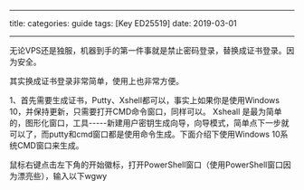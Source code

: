 
---
title: 
categories: guide
tags: [Key ED25519]
date: 2019-03-01

---
无论VPS还是独服，机器到手的第一件事就是禁止密码登录，替换成证书登录。因为安全。

其实换成证书登录非常简单，使用上也非常方便。

1、首先需要生成证书，Putty、Xshell都可以，事实上如果你是使用Windows 10，并保持更新，只需要打开CMD命令窗口，同样可以。
Xsheall 是最为简单的，图形化窗口，工具-----新建用户密钥生成向导，向导模式，简单点下一步就可以了，而putty和cmd窗口都是使用命令生成。下面介绍下使用Windows 10系统CMD窗口来生成。

鼠标右键点击左下角的开始徽标，打开PowerShell窗口（使用PowerShell窗口因为漂亮些），输入以下wgwy
<!--stackedit_data:
eyJoaXN0b3J5IjpbLTE4MTcyOTUzNTEsLTE5Mzg1MDUzOTgsMT
kzNDY3MzYwOCwxNTYwNTIzOTAxXX0=
-->